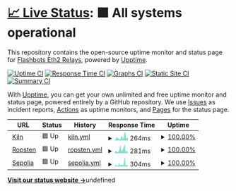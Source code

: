 # [📈 Live Status](https://0xpanoramix.github.io/flashbots-boost-status): <!--live status--> **🟩 All systems operational**

This repository contains the open-source uptime monitor and status page for [Flashbots Eth2 Relays](https://github.com/flashbots/mev-boost/wiki#testing), powered by [Upptime](https://github.com/upptime/upptime).

[![Uptime CI](https://github.com/0xpanoramix/flashbots-boost-status/workflows/Uptime%20CI/badge.svg)](https://github.com/0xpanoramix/flashbots-boost-status/actions?query=workflow%3A%22Uptime+CI%22)
[![Response Time CI](https://github.com/0xpanoramix/flashbots-boost-status/workflows/Response%20Time%20CI/badge.svg)](https://github.com/0xpanoramix/flashbots-boost-status/actions?query=workflow%3A%22Response+Time+CI%22)
[![Graphs CI](https://github.com/0xpanoramix/flashbots-boost-status/workflows/Graphs%20CI/badge.svg)](https://github.com/0xpanoramix/flashbots-boost-status/actions?query=workflow%3A%22Graphs+CI%22)
[![Static Site CI](https://github.com/0xpanoramix/flashbots-boost-status/workflows/Static%20Site%20CI/badge.svg)](https://github.com/0xpanoramix/flashbots-boost-status/actions?query=workflow%3A%22Static+Site+CI%22)
[![Summary CI](https://github.com/0xpanoramix/flashbots-boost-status/workflows/Summary%20CI/badge.svg)](https://github.com/0xpanoramix/flashbots-boost-status/actions?query=workflow%3A%22Summary+CI%22)

With [Upptime](https://upptime.js.org), you can get your own unlimited and free uptime monitor and status page, powered entirely by a GitHub repository. We use [Issues](https://github.com/0xpanoramix/flashbots-boost-status/issues) as incident reports, [Actions](https://github.com/0xpanoramix/flashbots-boost-status/actions) as uptime monitors, and [Pages](https://0xpanoramix.github.io/flashbots-boost-status) for the status page.

<!--start: status pages-->
<!-- This summary is generated by Upptime (https://github.com/upptime/upptime) -->
<!-- Do not edit this manually, your changes will be overwritten -->
<!-- prettier-ignore -->
| URL | Status | History | Response Time | Uptime |
| --- | ------ | ------- | ------------- | ------ |
| <img alt="" src="https://favicons.githubusercontent.com/builder-relay-kiln.flashbots.net" height="13"> [Kiln](https://builder-relay-kiln.flashbots.net/eth/v1/builder/status) | 🟩 Up | [kiln.yml](https://github.com/0xpanoramix/flashbots-boost-status/commits/HEAD/history/kiln.yml) | <details><summary><img alt="Response time graph" src="./graphs/kiln/response-time-week.png" height="20"> 264ms</summary><br><a href="https://0xpanoramix.github.io/flashbots-boost-status/history/kiln"><img alt="Response time 264" src="https://img.shields.io/endpoint?url=https%3A%2F%2Fraw.githubusercontent.com%2F0xpanoramix%2Fflashbots-boost-status%2FHEAD%2Fapi%2Fkiln%2Fresponse-time.json"></a><br><a href="https://0xpanoramix.github.io/flashbots-boost-status/history/kiln"><img alt="24-hour response time 122" src="https://img.shields.io/endpoint?url=https%3A%2F%2Fraw.githubusercontent.com%2F0xpanoramix%2Fflashbots-boost-status%2FHEAD%2Fapi%2Fkiln%2Fresponse-time-day.json"></a><br><a href="https://0xpanoramix.github.io/flashbots-boost-status/history/kiln"><img alt="7-day response time 264" src="https://img.shields.io/endpoint?url=https%3A%2F%2Fraw.githubusercontent.com%2F0xpanoramix%2Fflashbots-boost-status%2FHEAD%2Fapi%2Fkiln%2Fresponse-time-week.json"></a><br><a href="https://0xpanoramix.github.io/flashbots-boost-status/history/kiln"><img alt="30-day response time 264" src="https://img.shields.io/endpoint?url=https%3A%2F%2Fraw.githubusercontent.com%2F0xpanoramix%2Fflashbots-boost-status%2FHEAD%2Fapi%2Fkiln%2Fresponse-time-month.json"></a><br><a href="https://0xpanoramix.github.io/flashbots-boost-status/history/kiln"><img alt="1-year response time 264" src="https://img.shields.io/endpoint?url=https%3A%2F%2Fraw.githubusercontent.com%2F0xpanoramix%2Fflashbots-boost-status%2FHEAD%2Fapi%2Fkiln%2Fresponse-time-year.json"></a></details> | <details><summary><a href="https://0xpanoramix.github.io/flashbots-boost-status/history/kiln">100.00%</a></summary><a href="https://0xpanoramix.github.io/flashbots-boost-status/history/kiln"><img alt="All-time uptime 100.00%" src="https://img.shields.io/endpoint?url=https%3A%2F%2Fraw.githubusercontent.com%2F0xpanoramix%2Fflashbots-boost-status%2FHEAD%2Fapi%2Fkiln%2Fuptime.json"></a><br><a href="https://0xpanoramix.github.io/flashbots-boost-status/history/kiln"><img alt="24-hour uptime 100.00%" src="https://img.shields.io/endpoint?url=https%3A%2F%2Fraw.githubusercontent.com%2F0xpanoramix%2Fflashbots-boost-status%2FHEAD%2Fapi%2Fkiln%2Fuptime-day.json"></a><br><a href="https://0xpanoramix.github.io/flashbots-boost-status/history/kiln"><img alt="7-day uptime 100.00%" src="https://img.shields.io/endpoint?url=https%3A%2F%2Fraw.githubusercontent.com%2F0xpanoramix%2Fflashbots-boost-status%2FHEAD%2Fapi%2Fkiln%2Fuptime-week.json"></a><br><a href="https://0xpanoramix.github.io/flashbots-boost-status/history/kiln"><img alt="30-day uptime 100.00%" src="https://img.shields.io/endpoint?url=https%3A%2F%2Fraw.githubusercontent.com%2F0xpanoramix%2Fflashbots-boost-status%2FHEAD%2Fapi%2Fkiln%2Fuptime-month.json"></a><br><a href="https://0xpanoramix.github.io/flashbots-boost-status/history/kiln"><img alt="1-year uptime 100.00%" src="https://img.shields.io/endpoint?url=https%3A%2F%2Fraw.githubusercontent.com%2F0xpanoramix%2Fflashbots-boost-status%2FHEAD%2Fapi%2Fkiln%2Fuptime-year.json"></a></details>
| <img alt="" src="https://favicons.githubusercontent.com/builder-relay-ropsten.flashbots.net" height="13"> [Ropsten](https://builder-relay-ropsten.flashbots.net/eth/v1/builder/status) | 🟩 Up | [ropsten.yml](https://github.com/0xpanoramix/flashbots-boost-status/commits/HEAD/history/ropsten.yml) | <details><summary><img alt="Response time graph" src="./graphs/ropsten/response-time-week.png" height="20"> 281ms</summary><br><a href="https://0xpanoramix.github.io/flashbots-boost-status/history/ropsten"><img alt="Response time 281" src="https://img.shields.io/endpoint?url=https%3A%2F%2Fraw.githubusercontent.com%2F0xpanoramix%2Fflashbots-boost-status%2FHEAD%2Fapi%2Fropsten%2Fresponse-time.json"></a><br><a href="https://0xpanoramix.github.io/flashbots-boost-status/history/ropsten"><img alt="24-hour response time 121" src="https://img.shields.io/endpoint?url=https%3A%2F%2Fraw.githubusercontent.com%2F0xpanoramix%2Fflashbots-boost-status%2FHEAD%2Fapi%2Fropsten%2Fresponse-time-day.json"></a><br><a href="https://0xpanoramix.github.io/flashbots-boost-status/history/ropsten"><img alt="7-day response time 281" src="https://img.shields.io/endpoint?url=https%3A%2F%2Fraw.githubusercontent.com%2F0xpanoramix%2Fflashbots-boost-status%2FHEAD%2Fapi%2Fropsten%2Fresponse-time-week.json"></a><br><a href="https://0xpanoramix.github.io/flashbots-boost-status/history/ropsten"><img alt="30-day response time 281" src="https://img.shields.io/endpoint?url=https%3A%2F%2Fraw.githubusercontent.com%2F0xpanoramix%2Fflashbots-boost-status%2FHEAD%2Fapi%2Fropsten%2Fresponse-time-month.json"></a><br><a href="https://0xpanoramix.github.io/flashbots-boost-status/history/ropsten"><img alt="1-year response time 281" src="https://img.shields.io/endpoint?url=https%3A%2F%2Fraw.githubusercontent.com%2F0xpanoramix%2Fflashbots-boost-status%2FHEAD%2Fapi%2Fropsten%2Fresponse-time-year.json"></a></details> | <details><summary><a href="https://0xpanoramix.github.io/flashbots-boost-status/history/ropsten">100.00%</a></summary><a href="https://0xpanoramix.github.io/flashbots-boost-status/history/ropsten"><img alt="All-time uptime 100.00%" src="https://img.shields.io/endpoint?url=https%3A%2F%2Fraw.githubusercontent.com%2F0xpanoramix%2Fflashbots-boost-status%2FHEAD%2Fapi%2Fropsten%2Fuptime.json"></a><br><a href="https://0xpanoramix.github.io/flashbots-boost-status/history/ropsten"><img alt="24-hour uptime 100.00%" src="https://img.shields.io/endpoint?url=https%3A%2F%2Fraw.githubusercontent.com%2F0xpanoramix%2Fflashbots-boost-status%2FHEAD%2Fapi%2Fropsten%2Fuptime-day.json"></a><br><a href="https://0xpanoramix.github.io/flashbots-boost-status/history/ropsten"><img alt="7-day uptime 100.00%" src="https://img.shields.io/endpoint?url=https%3A%2F%2Fraw.githubusercontent.com%2F0xpanoramix%2Fflashbots-boost-status%2FHEAD%2Fapi%2Fropsten%2Fuptime-week.json"></a><br><a href="https://0xpanoramix.github.io/flashbots-boost-status/history/ropsten"><img alt="30-day uptime 100.00%" src="https://img.shields.io/endpoint?url=https%3A%2F%2Fraw.githubusercontent.com%2F0xpanoramix%2Fflashbots-boost-status%2FHEAD%2Fapi%2Fropsten%2Fuptime-month.json"></a><br><a href="https://0xpanoramix.github.io/flashbots-boost-status/history/ropsten"><img alt="1-year uptime 100.00%" src="https://img.shields.io/endpoint?url=https%3A%2F%2Fraw.githubusercontent.com%2F0xpanoramix%2Fflashbots-boost-status%2FHEAD%2Fapi%2Fropsten%2Fuptime-year.json"></a></details>
| <img alt="" src="https://favicons.githubusercontent.com/builder-relay-sepolia.flashbots.net" height="13"> [Sepolia](https://builder-relay-sepolia.flashbots.net/eth/v1/builder/status) | 🟩 Up | [sepolia.yml](https://github.com/0xpanoramix/flashbots-boost-status/commits/HEAD/history/sepolia.yml) | <details><summary><img alt="Response time graph" src="./graphs/sepolia/response-time-week.png" height="20"> 304ms</summary><br><a href="https://0xpanoramix.github.io/flashbots-boost-status/history/sepolia"><img alt="Response time 304" src="https://img.shields.io/endpoint?url=https%3A%2F%2Fraw.githubusercontent.com%2F0xpanoramix%2Fflashbots-boost-status%2FHEAD%2Fapi%2Fsepolia%2Fresponse-time.json"></a><br><a href="https://0xpanoramix.github.io/flashbots-boost-status/history/sepolia"><img alt="24-hour response time 142" src="https://img.shields.io/endpoint?url=https%3A%2F%2Fraw.githubusercontent.com%2F0xpanoramix%2Fflashbots-boost-status%2FHEAD%2Fapi%2Fsepolia%2Fresponse-time-day.json"></a><br><a href="https://0xpanoramix.github.io/flashbots-boost-status/history/sepolia"><img alt="7-day response time 304" src="https://img.shields.io/endpoint?url=https%3A%2F%2Fraw.githubusercontent.com%2F0xpanoramix%2Fflashbots-boost-status%2FHEAD%2Fapi%2Fsepolia%2Fresponse-time-week.json"></a><br><a href="https://0xpanoramix.github.io/flashbots-boost-status/history/sepolia"><img alt="30-day response time 304" src="https://img.shields.io/endpoint?url=https%3A%2F%2Fraw.githubusercontent.com%2F0xpanoramix%2Fflashbots-boost-status%2FHEAD%2Fapi%2Fsepolia%2Fresponse-time-month.json"></a><br><a href="https://0xpanoramix.github.io/flashbots-boost-status/history/sepolia"><img alt="1-year response time 304" src="https://img.shields.io/endpoint?url=https%3A%2F%2Fraw.githubusercontent.com%2F0xpanoramix%2Fflashbots-boost-status%2FHEAD%2Fapi%2Fsepolia%2Fresponse-time-year.json"></a></details> | <details><summary><a href="https://0xpanoramix.github.io/flashbots-boost-status/history/sepolia">100.00%</a></summary><a href="https://0xpanoramix.github.io/flashbots-boost-status/history/sepolia"><img alt="All-time uptime 100.00%" src="https://img.shields.io/endpoint?url=https%3A%2F%2Fraw.githubusercontent.com%2F0xpanoramix%2Fflashbots-boost-status%2FHEAD%2Fapi%2Fsepolia%2Fuptime.json"></a><br><a href="https://0xpanoramix.github.io/flashbots-boost-status/history/sepolia"><img alt="24-hour uptime 100.00%" src="https://img.shields.io/endpoint?url=https%3A%2F%2Fraw.githubusercontent.com%2F0xpanoramix%2Fflashbots-boost-status%2FHEAD%2Fapi%2Fsepolia%2Fuptime-day.json"></a><br><a href="https://0xpanoramix.github.io/flashbots-boost-status/history/sepolia"><img alt="7-day uptime 100.00%" src="https://img.shields.io/endpoint?url=https%3A%2F%2Fraw.githubusercontent.com%2F0xpanoramix%2Fflashbots-boost-status%2FHEAD%2Fapi%2Fsepolia%2Fuptime-week.json"></a><br><a href="https://0xpanoramix.github.io/flashbots-boost-status/history/sepolia"><img alt="30-day uptime 100.00%" src="https://img.shields.io/endpoint?url=https%3A%2F%2Fraw.githubusercontent.com%2F0xpanoramix%2Fflashbots-boost-status%2FHEAD%2Fapi%2Fsepolia%2Fuptime-month.json"></a><br><a href="https://0xpanoramix.github.io/flashbots-boost-status/history/sepolia"><img alt="1-year uptime 100.00%" src="https://img.shields.io/endpoint?url=https%3A%2F%2Fraw.githubusercontent.com%2F0xpanoramix%2Fflashbots-boost-status%2FHEAD%2Fapi%2Fsepolia%2Fuptime-year.json"></a></details>

<!--end: status pages-->

[**Visit our status website →**](https://0xpanoramix.github.io/flashbots-boost-status)undefined
